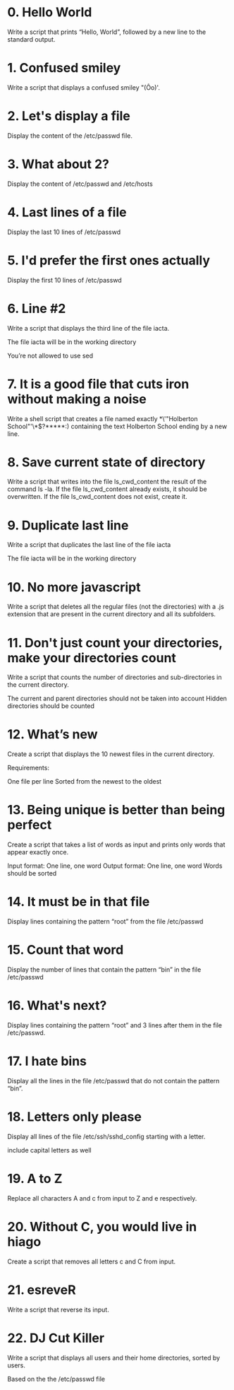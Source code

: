 # 0. Hello World
Write a script that prints “Hello, World”, followed by a new line to the standard output.
# 1. Confused smiley 
Write a script that displays a confused smiley "(Ôo)'.
# 2. Let's display a file
Display the content of the /etc/passwd file.
# 3. What about 2? 
Display the content of /etc/passwd and /etc/hosts
# 4. Last lines of a file
Display the last 10 lines of /etc/passwd
# 5. I'd prefer the first ones actually
Display the first 10 lines of /etc/passwd
# 6. Line #2
Write a script that displays the third line of the file iacta.

The file iacta will be in the working directory

You’re not allowed to use sed
# 7. It is a good file that cuts iron without making a noise
Write a shell script that creates a file named exactly \*\\'"Holberton School"\'\\*$\?\*\*\*\*\*:) containing the text Holberton School ending by a new line.
# 8. Save current state of directory
Write a script that writes into the file ls_cwd_content the result of the command ls -la. If the file ls_cwd_content already exists, it should be overwritten. If the file ls_cwd_content does not exist, create it.
# 9. Duplicate last line
Write a script that duplicates the last line of the file iacta

The file iacta will be in the working directory
# 10. No more javascript
Write a script that deletes all the regular files (not the directories) with a .js extension that are present in the current directory and all its subfolders.
# 11. Don't just count your directories, make your directories count 
Write a script that counts the number of directories and sub-directories in the current directory.

The current and parent directories should not be taken into account
Hidden directories should be counted
# 12. What’s new 
Create a script that displays the 10 newest files in the current directory.

Requirements:

One file per line
Sorted from the newest to the oldest
# 13. Being unique is better than being perfect
Create a script that takes a list of words as input and prints only words that appear exactly once.

Input format: One line, one word
Output format: One line, one word
Words should be sorted
# 14. It must be in that file
Display lines containing the pattern “root” from the file /etc/passwd
# 15. Count that word 
Display the number of lines that contain the pattern “bin” in the file /etc/passwd
# 16. What's next?
Display lines containing the pattern “root” and 3 lines after them in the file /etc/passwd.
# 17. I hate bins
Display all the lines in the file /etc/passwd that do not contain the pattern “bin”.
# 18. Letters only please 
Display all lines of the file /etc/ssh/sshd_config starting with a letter.

include capital letters as well
# 19. A to Z
Replace all characters A and c from input to Z and e respectively.
# 20. Without C, you would live in hiago
Create a script that removes all letters c and C from input.
# 21. esreveR
Write a script that reverse its input.
# 22. DJ Cut Killer
Write a script that displays all users and their home directories, sorted by users.

Based on the the /etc/passwd file